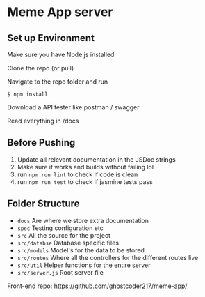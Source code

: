 # Meme App server

## Set up Environment

Make sure you have Node.js installed

Clone the repo (or pull)

Navigate to the repo folder and run

	$ npm install

Download a API tester like postman / swagger

Read everything in /docs

## Before Pushing

1. Update all relevant documentation in the JSDoc strings
2. Make sure it works and builds without failing lol
3. run `npm run lint` to check if code is clean
4. run `npm run test` to check if jasmine tests pass

## Folder Structure

* `docs` Are where we store extra documentation
* `spec` Testing configuration etc
* `src` All the source for the project
* `src/databse` Database specific files
* `src/models` Model's for the data to be stored
* `src/routes` Where all the controllers for the different routes live
* `src/util` Helper functions for the entire server
* `src/server.js` Root server file

Front-end repo: https://github.com/ghostcoder217/meme-app/
